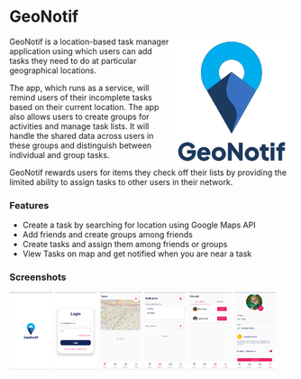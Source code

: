 # GeoNotif

<img align="right" width="220" src="./app/src/main/res/drawable-xxhdpi/geonotif.png" alt="GeoNotif Logo" />

GeoNotif is a location-based task manager application using which users can add tasks they need to do at particular geographical locations. 

The app, which runs as a service, will remind users of their incomplete tasks based on their current location. The app also allows users to create groups for activities and manage task lists. It will handle the shared data across users in these groups and distinguish between individual and group tasks.

GeoNotif rewards users for items they check off their lists by providing the limited ability to assign tasks to other users in their network.

### Features

* Create a task by searching for location using Google Maps API
* Add friends and create groups among friends
* Create tasks and assign them among friends or groups
* View Tasks on map and get notified when you are near a task


### Screenshots

<p>
<img src="screenshots/1.png" width="15%" />
<img src="screenshots/2.png" width="15%" />
<img src="screenshots/3.png" width="15%" />
<img src="screenshots/4.png" width="15%" />
<img src="screenshots/5.png" width="15%" />
<img src="screenshots/6.png" width="15%" />
</p>
